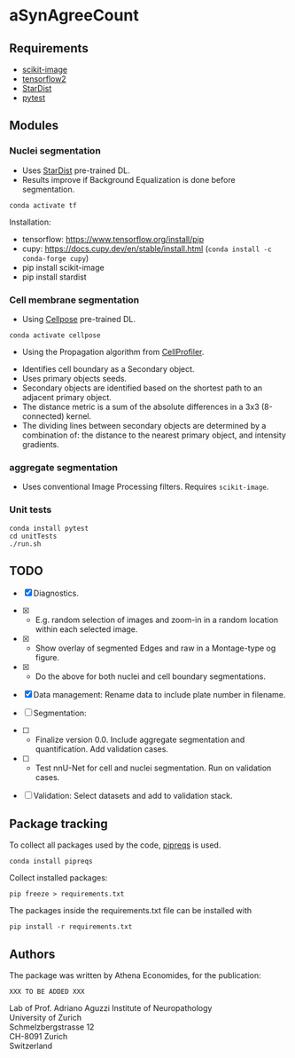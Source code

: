 # aSynAgreeCount


## Requirements

* [scikit-image](https://scikit-image.org/docs/stable/user_guide/install.html)
* [tensorflow2](//www.tensorflow.org/install/pip)
* [StarDist](https://github.com/stardist/stardist)
* [pytest](https://docs.pytest.org/en/7.4.x/)



## Modules

### Nuclei segmentation

* Uses [StarDist](https://github.com/stardist/stardist) pre-trained DL.
* Results improve if Background Equalization is done before segmentation.

```
conda activate tf
```

Installation:  
* tensorflow: https://www.tensorflow.org/install/pip
* cupy: https://docs.cupy.dev/en/stable/install.html (`conda install -c conda-forge cupy`)
* pip install scikit-image
* pip install stardist


### Cell membrane segmentation

* Using [Cellpose](https://github.com/mouseland/cellpose) pre-trained DL.

```
conda activate cellpose
```

* Using the Propagation algorithm from [CellProfiler](https://cellprofiler.org).  

- Identifies cell boundary as a Secondary object.  
- Uses primary objects seeds.  
- Secondary objects are identified based on the shortest path to an adjacent primary object.  
- The distance metric is a sum of the absolute differences in a 3x3 (8-connected) kernel.  
- The dividing lines between secondary objects are determined by a combination of: the distance to the nearest primary object, and intensity gradients.  


### aggregate segmentation

- Uses conventional Image Processing filters. Requires `scikit-image`.



### Unit tests

```
conda install pytest
cd unitTests
./run.sh
```



## TODO

* [x] Diagnostics.
* [x] - E.g. random selection of images and zoom-in in a random location within each selected image.
* [x] - Show overlay of segmented Edges and raw in a Montage-type og figure.
* [x] - Do the above for both nuclei and cell boundary segmentations.
* [x] Data management: Rename data to include plate number in filename.
* [ ] Segmentation:
* [ ] - Finalize version 0.0. Include aggregate segmentation and quantification. Add validation cases.
* [ ] - Test nnU-Net for cell and nuclei segmentation. Run on validation cases.
* [ ] Validation: Select datasets and add to validation stack.




## Package tracking

To collect all packages used by the code, [pipreqs](https://github.com/bndr/pipreqs) is used.
```
conda install pipreqs
```

Collect installed packages:
```
pip freeze > requirements.txt
```

The packages inside the requirements.txt file can be installed with
```
pip install -r requirements.txt
```



## Authors

The package was written by Athena Economides, for the publication:

```
XXX TO BE ADDED XXX
```

Lab of Prof. Adriano Aguzzi
Institute of Neuropathology  
University of Zurich  
Schmelzbergstrasse 12  
CH-8091 Zurich  
Switzerland

